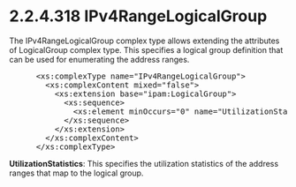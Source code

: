 <html dir="LTR" xmlns:mshelp="http://msdn.microsoft.com/mshelp" xmlns:ddue="http://ddue.schemas.microsoft.com/authoring/2003/5" xmlns:xlink="http://www.w3.org/1999/xlink" xmlns:tool="http://www.microsoft.com/tooltip">
 <body>
 <div id="header">
 <h1 class="heading">2.2.4.318 IPv4RangeLogicalGroup</h1>
 </div>
 <div id="mainSection">
 <div id="mainBody">
 <div id="allHistory" class="saveHistory"></div>
 <div id="sectionSection0" class="section" name="collapseableSection">
 

<p>The IPv4RangeLogicalGroup complex type allows extending the
attributes of LogicalGroup complex type. This specifies a logical group
definition that can be used for enumerating the address ranges.</p>

<dl>
<dd>
<div><pre> &lt;xs:complexType name=&quot;IPv4RangeLogicalGroup&quot;&gt;
   &lt;xs:complexContent mixed=&quot;false&quot;&gt;
     &lt;xs:extension base=&quot;ipam:LogicalGroup&quot;&gt;
       &lt;xs:sequence&gt;
         &lt;xs:element minOccurs=&quot;0&quot; name=&quot;UtilizationStatistics&quot; nillable=&quot;true&quot; type=&quot;ipam:IPv4Utilization&quot; /&gt;
       &lt;/xs:sequence&gt;
     &lt;/xs:extension&gt;
   &lt;/xs:complexContent&gt;
 &lt;/xs:complexType&gt;
</pre></div>
</dd></dl>

<p><b>UtilizationStatistics</b>: This specifies the
utilization statistics of the address ranges that map to the logical group.</p>


 </div>
 </div>
 </div>
 </body>
</html>